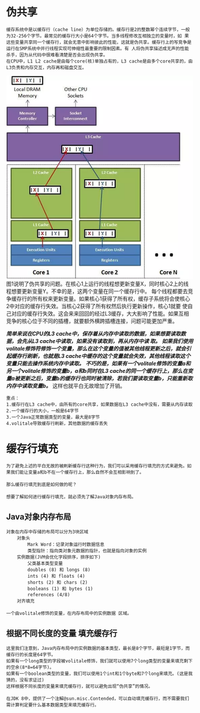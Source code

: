 # 伪共享
    缓存系统中是以缓存行（cache line）为单位存储的。缓存行是2的整数幂个连续字节，一般为32-256个字节。最常见的缓存行大小是64个字节。当多线程修改互相独立的变量时，如 果这些变量共享同一个缓存行，就会无意中影响彼此的性能，这就是伪共享。缓存行上的写竞争是运行在SMP系统中并行线程实现可伸缩性最重要的限制因素。有 人将伪共享描述成无声的性能杀手，因为从代码中很难看清楚是否会出现伪共享。
    在CPU中，L1 L2 cache是由每个core(核)单独占有的，L3 cache是由多个core共享的，由L3负责和内存交互，内存再和磁盘交互。

![伪共享](https://raw.githubusercontent.com/null23/picture/master/JVM/%E4%BC%AA%E5%85%B1%E4%BA%AB.jpg)
    图1说明了伪共享的问题。在核心1上运行的线程想更新变量X，同时核心2上的线程想要更新变量Y。不幸的是，这两个变量在同一个缓存行中。
    每个线程都要去竞争缓存行的所有权来更新变量。如果核心1获得了所有权，缓存子系统将会使核心2中对应的缓存行失效。当核心2获得了所有权然后执行更新操作，核心1就要 使自己对应的缓存行失效。这会来来回回的经过L3缓存，大大影响了性能。如果互相竞争的核心位于不同的插槽，就要额外横跨插槽连接，问题可能更加严重。

***简单来说在CPU的L3 cache中，保存着从内存中读取的数据，如果想要读取数据，会先从L3 cache中读取，如果没有读取到，再从内存中读     取。***
***如果我们使用volitale修饰符修饰一个变量，那么在这个变量的值被其他线程更新之后，就会引起缓存行刷新，也就是L3 cache中缓存的这个变量就会失效，其他线程读取这个变量只能去操作系统内存中读取。***
***不巧的是，如果有一个volitale修饰的变量a和另一个volitale修饰的变量b，a和b同时在L3 cache的同一个缓存行上，那么在变量a被更新之后，变量b的缓存行也同时被清除，若我们要读取变量b，只能重新取内存中读取变量b。***
    这样也就平白无故增加了开销。

    重点：
    1.缓存行在L3 cache中，由所有的core共享，如果数据在L3 cache中没有，需要从内存读取
    2.一个缓存行的大小，一般是64字节
    3.一个Java正常数据类型的变量，最大是8字节
    4.volitale导致缓存行刷新，其他数据的缓存丢失

# 缓存行填充
    为了避免上述的平白无故的被刷新缓存行这种行为，我们可以采用缓存行填充的方式来避免。如果我们能让变量a和b不在一个缓存行上，那么自然不会互相影响到了。

    那么缓存行填充到底是如何做的呢？

    想要了解如何进行缓存行填充，就必须先了解Java对象内存布局。

##   Java对象内存布局
    对象在内存中存储的布局可以分为3块区域
        对象头
            Mark Word：记录对象运行时数据信息
            类型指针：指向类对象元数据的指针，也就是指向对象的实例
        实例数据(JVM会优化字段排序，排序如下)
            父类基本类型变量
            doubles (8) 和 longs (8)
            ints (4) 和 floats (4)
            shorts (2) 和 chars (2)
            booleans (1) 和 bytes (1)
            references (4/8)
        对齐填充

    一个由volitale修饰的变量，在内存布局中的实例数据 区域。

## 根据不同长度的变量 填充缓存行
    这里我们注意到，Java内存布局中的实例数据的基本类型，最长是8个字节，最短是1字节，而缓存行的长度是64字节。
    如果有一个long类型的字段被volitale修饰，我们就可以使用7个long类型的变量来填充剩下的空余(8*8=64字节)。
    如果有一个boolean类型的变量，我们可以使用1个int和1个byte和7个long来填充。(这是我猜的，没有求证过)
    这样根据不同长度的变量来填充缓存行，就可以避免出现“伪共享”的情况。

    在JDK 8中，提供了一个注解@sun.misc.Contended，可以自动填充缓存行，而不需要我们需计算判定要什么基本数据类型来填充缓存行。
